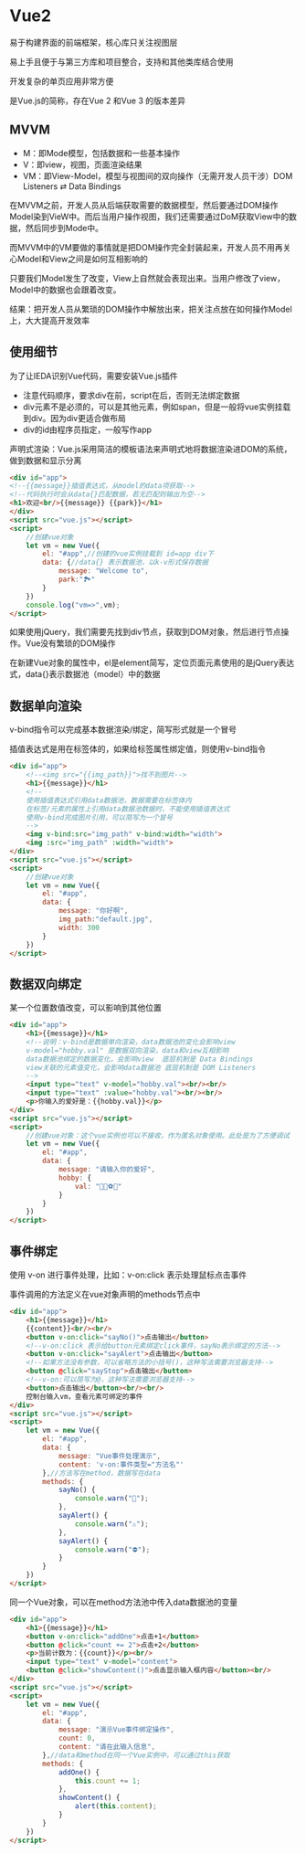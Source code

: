 # Vue2

易于构建界面的前端框架，核心库只关注视图层

易上手且便于与第三方库和项目整合，支持和其他类库结合使用

开发复杂的单页应用非常方便

是Vue.js的简称，存在Vue 2 和Vue 3 的版本差异

## MVVM

* M：即Mode模型，包括数据和一些基本操作
* V：即view，视图，页面渲染结果
* VM：即View-Model，模型与视图间的双向操作（无需开发人员干涉）DOM Listeners ⇄ Data Bindings


在MVVM之前，开发人员从后端获取需要的数据模型，然后要通过DOM操作Model染到VieW中。而后当用户操作视图，我们还需要通过DoM获取View中的数据，然后同步到Mode中。

而MVVM中的VM要做的事情就是把DOM操作完全封装起来，开发人员不用再关心ModeI和View之间是如何互相影响的

只要我们Model发生了改变，View上自然就会表现出来。当用户修改了view，Model中的数据也会跟着改变。

结果：把开发人员从繁琐的DOM操作中解放出来，把关注点放在如何操作Model上，大大提高开发效率

## 使用细节

为了让IEDA识别Vue代码，需要安装Vue.js插件

* 注意代码顺序，要求div在前，script在后，否则无法绑定数据
* div元素不是必须的，可以是其他元素，例如span，但是一般将vue实例挂载到div。因为div更适合做布局
* div的id由程序员指定，一般写作app

声明式渲染：Vue.js采用简洁的模板语法来声明式地将数据渲染进DOM的系统，做到数据和显示分离

```html
<div id="app">
<!--{{message}}插值表达式，从model的data项获取-->
<!--代码执行时会从data{}匹配数据，若无匹配则输出为空-->
<h1>欢迎<br/>{{message}} {{park}}</h1>
</div>
<script src="vue.js"></script>
<script>
    //创建vue对象
    let vm = new Vue({
        el: "#app",//创建的vue实例挂载到 id=app div下
        data: {//data{} 表示数据池，以k-v形式保存数据
            message: "Welcome to",
            park:"🏞"
        }
    })
    console.log("vm=>",vm);
</script>
```

如果使用jQuery，我们需要先找到div节点，获取到DOM对象，然后进行节点操作。Vue没有繁琐的DOM操作

在新建Vue对象的属性中，el是element简写，定位页面元素使用的是jQuery表达式，data{}表示数据池（model）中的数据

## 数据单向渲染

v-bind指令可以完成基本数据渲染/绑定，简写形式就是一个冒号

插值表达式是用在标签体的，如果给标签属性绑定值，则使用v-bind指令

```html
<div id="app">
    <!--<img src="{{img_path}}">找不到图片-->
    <h1>{{message}}</h1>
    <!--
    使用插值表达式引用data数据池，数据需要在标签体内
    在标签/元素的属性上引用data数据池数据时，不能使用插值表达式
    使用v-bind完成图片引用，可以简写为一个冒号
    -->
    <img v-bind:src="img_path" v-bind:width="width">
    <img :src="img_path" :width="width">
</div>
<script src="vue.js"></script>
<script>
    //创建vue对象
    let vm = new Vue({
        el: "#app",
        data: {
            message: "你好啊",
            img_path:"default.jpg",
            width: 300
        }
    })
</script>
```

## 数据双向绑定

某一个位置数值改变，可以影响到其他位置

```html
<div id="app">
    <h1>{{message}}</h1>
    <!--说明：v-bind是数据单向渲染，data数据池的变化会影响view
    v-model="hobby.val" 是数据双向渲染，data和view互相影响
	data数据池绑定的数据变化，会影响view  底层机制是 Data Bindings
	view关联的元素值变化，会影响data数据池 底层机制是 DOM Listeners
    -->
    <input type="text" v-model="hobby.val"><br/><br/>
    <input type="text" :value="hobby.val"><br/><br/>
    <p>你输入的爱好是：{{hobby.val}}</p>
</div>
<script src="vue.js"></script>
<script>
    //创建vue对象：这个vue实例也可以不接收，作为匿名对象使用。此处是为了方便调试
    let vm = new Vue({
        el: "#app",
        data: {
            message: "请输入你的爱好",
            hobby: {
                val: "🎳⛳⚽🏀"
            }
        }
    })
</script>
```

## 事件绑定

使用 v-on 进行事件处理，比如：v-on:click 表示处理鼠标点击事件

事件调用的方法定义在vue对象声明的methods节点中

```html
<div id="app">
    <h1>{{message}}</h1>
    {{content}}<br/><br/>
    <button v-on:click="sayNo()">点击输出</button>
    <!--v-on:click 表示给button元素绑定click事件，sayNo表示绑定的方法-->
    <button v-on:click="sayAlert">点击输出</button>
    <!--如果方法没有参数，可以省略方法的小括号()，这种写法需要浏览器支持-->
    <button @click="sayStop">点击输出</button>
    <!--v-on:可以简写为@，这种写法需要浏览器支持-->
    <button>点击输出</button><br/><br/>
    控制台输入vm，查看元素可绑定的事件
</div>
<script src="vue.js"></script>
<script>
    let vm = new Vue({
        el: "#app",
        data: {
            message: "Vue事件处理演示",
            content: 'v-on:事件类型="方法名"'
        },//方法写在method，数据写在data
        methods: {
            sayNo() {
                console.warn("🚫");
            },
            sayAlert() {
                console.warn("⚠");
            },
            sayAlert() {
                console.warn("⛔");
            }
        }
    })
</script>
```

同一个Vue对象，可以在method方法池中传入data数据池的变量

```html
<div id="app">
    <h1>{{message}}</h1>
    <button v-on:click="addOne">点击+1</button>
    <button @click="count += 2">点击+2</button>
    <p>当前计数为：{{count}}</p><br/>
    <input type="text" v-model="content">
    <button @click="showContent()">点击显示输入框内容</button><br/>
</div>
<script src="vue.js"></script>
<script>
    let vm = new Vue({
        el: "#app",
        data: {
            message: "演示Vue事件绑定操作",
            count: 0,
            content: "请在此输入信息",
        },//data和method在同一个Vue实例中，可以通过this获取
        methods: {
            addOne() {
                this.count += 1;
            },
            showContent() {
                alert(this.content);
            }
        }
    })
</script>
```

